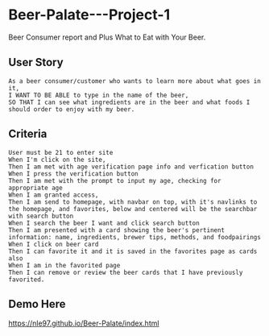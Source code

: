 # Beer-Palate---Project-1 
Beer Consumer report and Plus What to Eat with Your Beer. 
## User Story
```
As a beer consumer/customer who wants to learn more about what goes in it,
I WANT TO BE ABLE to type in the name of the beer, 
SO THAT I can see what ingredients are in the beer and what foods I should order to enjoy with my beer. 
```
## Criteria
```
User must be 21 to enter site
When I'm click on the site,
Then I am met with age verification page info and verfication button
When I press the verification button
Then I am met with the prompt to input my age, checking for appropriate age
When I am granted access,
Then I am send to homepage, with navbar on top, with it's navlinks to the homepage, and favorites, below and centered will be the searchbar with search button
When I search the beer I want and click search button
Then I am presented with a card showing the beer's pertinent information: name, ingredients, brewer tips, methods, and foodpairings
When I click on beer card 
Then I can favorite it and it is saved in the favorites page as cards also
When I am in the favorited page 
Then I can remove or review the beer cards that I have previously favorited.
```
## Demo Here
https://nle97.github.io/Beer-Palate/index.html
